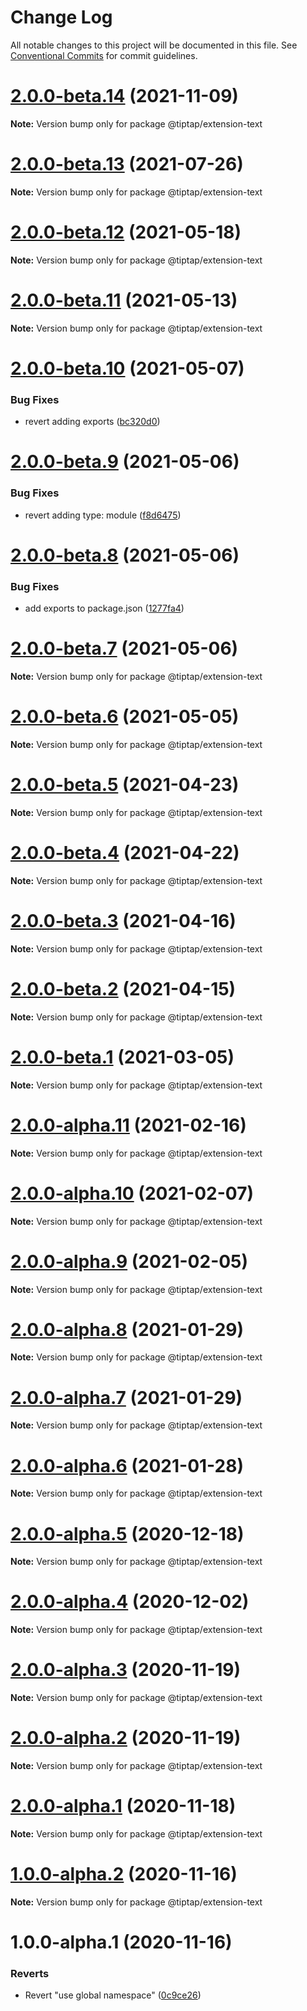 # Change Log

All notable changes to this project will be documented in this file.
See [Conventional Commits](https://conventionalcommits.org) for commit guidelines.

# [2.0.0-beta.14](https://github.com/ueberdosis/tiptap/compare/@tiptap/extension-text@2.0.0-beta.13...@tiptap/extension-text@2.0.0-beta.14) (2021-11-09)

**Note:** Version bump only for package @tiptap/extension-text





# [2.0.0-beta.13](https://github.com/ueberdosis/tiptap/compare/@tiptap/extension-text@2.0.0-beta.12...@tiptap/extension-text@2.0.0-beta.13) (2021-07-26)

**Note:** Version bump only for package @tiptap/extension-text





# [2.0.0-beta.12](https://github.com/ueberdosis/tiptap/compare/@tiptap/extension-text@2.0.0-beta.11...@tiptap/extension-text@2.0.0-beta.12) (2021-05-18)

**Note:** Version bump only for package @tiptap/extension-text





# [2.0.0-beta.11](https://github.com/ueberdosis/tiptap/compare/@tiptap/extension-text@2.0.0-beta.10...@tiptap/extension-text@2.0.0-beta.11) (2021-05-13)

**Note:** Version bump only for package @tiptap/extension-text





# [2.0.0-beta.10](https://github.com/ueberdosis/tiptap/compare/@tiptap/extension-text@2.0.0-beta.9...@tiptap/extension-text@2.0.0-beta.10) (2021-05-07)


### Bug Fixes

* revert adding exports ([bc320d0](https://github.com/ueberdosis/tiptap/commit/bc320d0b4b80b0e37a7e47a56e0f6daec6e65d98))





# [2.0.0-beta.9](https://github.com/ueberdosis/tiptap/compare/@tiptap/extension-text@2.0.0-beta.8...@tiptap/extension-text@2.0.0-beta.9) (2021-05-06)


### Bug Fixes

* revert adding type: module ([f8d6475](https://github.com/ueberdosis/tiptap/commit/f8d6475e2151faea6f96baecdd6bd75880d50d2c))





# [2.0.0-beta.8](https://github.com/ueberdosis/tiptap/compare/@tiptap/extension-text@2.0.0-beta.7...@tiptap/extension-text@2.0.0-beta.8) (2021-05-06)


### Bug Fixes

* add exports to package.json ([1277fa4](https://github.com/ueberdosis/tiptap/commit/1277fa47151e9c039508cdb219bdd0ffe647f4ee))





# [2.0.0-beta.7](https://github.com/ueberdosis/tiptap/compare/@tiptap/extension-text@2.0.0-beta.6...@tiptap/extension-text@2.0.0-beta.7) (2021-05-06)

**Note:** Version bump only for package @tiptap/extension-text





# [2.0.0-beta.6](https://github.com/ueberdosis/tiptap/compare/@tiptap/extension-text@2.0.0-beta.5...@tiptap/extension-text@2.0.0-beta.6) (2021-05-05)

**Note:** Version bump only for package @tiptap/extension-text





# [2.0.0-beta.5](https://github.com/ueberdosis/tiptap/compare/@tiptap/extension-text@2.0.0-beta.4...@tiptap/extension-text@2.0.0-beta.5) (2021-04-23)

**Note:** Version bump only for package @tiptap/extension-text





# [2.0.0-beta.4](https://github.com/ueberdosis/tiptap/compare/@tiptap/extension-text@2.0.0-beta.3...@tiptap/extension-text@2.0.0-beta.4) (2021-04-22)

**Note:** Version bump only for package @tiptap/extension-text





# [2.0.0-beta.3](https://github.com/ueberdosis/tiptap/compare/@tiptap/extension-text@2.0.0-beta.2...@tiptap/extension-text@2.0.0-beta.3) (2021-04-16)

**Note:** Version bump only for package @tiptap/extension-text





# [2.0.0-beta.2](https://github.com/ueberdosis/tiptap/compare/@tiptap/extension-text@2.0.0-beta.1...@tiptap/extension-text@2.0.0-beta.2) (2021-04-15)

**Note:** Version bump only for package @tiptap/extension-text





# [2.0.0-beta.1](https://github.com/ueberdosis/tiptap/compare/@tiptap/extension-text@2.0.0-alpha.11...@tiptap/extension-text@2.0.0-beta.1) (2021-03-05)

**Note:** Version bump only for package @tiptap/extension-text





# [2.0.0-alpha.11](https://github.com/ueberdosis/tiptap/compare/@tiptap/extension-text@2.0.0-alpha.10...@tiptap/extension-text@2.0.0-alpha.11) (2021-02-16)

**Note:** Version bump only for package @tiptap/extension-text





# [2.0.0-alpha.10](https://github.com/ueberdosis/tiptap/compare/@tiptap/extension-text@2.0.0-alpha.9...@tiptap/extension-text@2.0.0-alpha.10) (2021-02-07)

**Note:** Version bump only for package @tiptap/extension-text





# [2.0.0-alpha.9](https://github.com/ueberdosis/tiptap/compare/@tiptap/extension-text@2.0.0-alpha.8...@tiptap/extension-text@2.0.0-alpha.9) (2021-02-05)

**Note:** Version bump only for package @tiptap/extension-text





# [2.0.0-alpha.8](https://github.com/ueberdosis/tiptap/compare/@tiptap/extension-text@2.0.0-alpha.7...@tiptap/extension-text@2.0.0-alpha.8) (2021-01-29)

**Note:** Version bump only for package @tiptap/extension-text





# [2.0.0-alpha.7](https://github.com/ueberdosis/tiptap/compare/@tiptap/extension-text@2.0.0-alpha.6...@tiptap/extension-text@2.0.0-alpha.7) (2021-01-29)

**Note:** Version bump only for package @tiptap/extension-text





# [2.0.0-alpha.6](https://github.com/ueberdosis/tiptap/compare/@tiptap/extension-text@2.0.0-alpha.5...@tiptap/extension-text@2.0.0-alpha.6) (2021-01-28)

**Note:** Version bump only for package @tiptap/extension-text





# [2.0.0-alpha.5](https://github.com/ueberdosis/tiptap/compare/@tiptap/extension-text@2.0.0-alpha.4...@tiptap/extension-text@2.0.0-alpha.5) (2020-12-18)

**Note:** Version bump only for package @tiptap/extension-text





# [2.0.0-alpha.4](https://github.com/ueberdosis/tiptap/compare/@tiptap/extension-text@2.0.0-alpha.3...@tiptap/extension-text@2.0.0-alpha.4) (2020-12-02)

**Note:** Version bump only for package @tiptap/extension-text





# [2.0.0-alpha.3](https://github.com/ueberdosis/tiptap/compare/@tiptap/extension-text@2.0.0-alpha.2...@tiptap/extension-text@2.0.0-alpha.3) (2020-11-19)

**Note:** Version bump only for package @tiptap/extension-text





# [2.0.0-alpha.2](https://github.com/ueberdosis/tiptap/compare/@tiptap/extension-text@2.0.0-alpha.1...@tiptap/extension-text@2.0.0-alpha.2) (2020-11-19)

**Note:** Version bump only for package @tiptap/extension-text





# [2.0.0-alpha.1](https://github.com/ueberdosis/tiptap/compare/@tiptap/extension-text@1.0.0-alpha.2...@tiptap/extension-text@2.0.0-alpha.1) (2020-11-18)

**Note:** Version bump only for package @tiptap/extension-text





# [1.0.0-alpha.2](https://github.com/ueberdosis/tiptap/compare/@tiptap/extension-text@1.0.0-alpha.1...@tiptap/extension-text@1.0.0-alpha.2) (2020-11-16)

**Note:** Version bump only for package @tiptap/extension-text





# 1.0.0-alpha.1 (2020-11-16)


### Reverts

* Revert "use global namespace" ([0c9ce26](https://github.com/ueberdosis/tiptap/commit/0c9ce26c02c07d88a757c01b0a9d7f9e2b0b7502))
